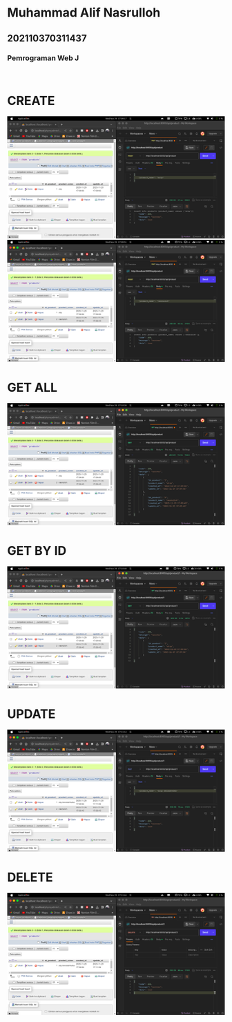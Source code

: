 <h1>Muhammad Alif Nasrulloh</h1>
<h2>202110370311437</h2>
<h3>Pemrograman Web J</h3>
<br>
<h1>CREATE</h1>
<img src='./create1.png'>
<img src='./create2.png'>
<h1>GET ALL</h1>
<img src='./getAll.png'>
<h1>GET BY ID</h1>
<img src='./getById.png'>
<h1>UPDATE</h1>
<img src='./update.png'>
<h1>DELETE</h1>
<img src='./delete.png'>